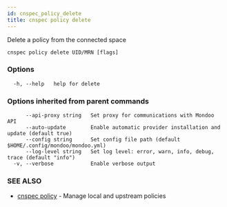 ```yaml
---
id: cnspec_policy_delete
title: cnspec policy delete
---
```


Delete a policy from the connected space

```
cnspec policy delete UID/MRN [flags]
```

### Options

```
  -h, --help   help for delete
```

### Options inherited from parent commands

```
      --api-proxy string   Set proxy for communications with Mondoo API
      --auto-update        Enable automatic provider installation and update (default true)
      --config string      Set config file path (default $HOME/.config/mondoo/mondoo.yml)
      --log-level string   Set log level: error, warn, info, debug, trace (default "info")
  -v, --verbose            Enable verbose output
```

### SEE ALSO

- [cnspec policy](cnspec_policy.md) - Manage local and upstream policies
